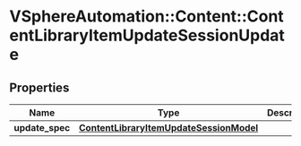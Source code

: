 # VSphereAutomation::Content::ContentLibraryItemUpdateSessionUpdate

## Properties
Name | Type | Description | Notes
------------ | ------------- | ------------- | -------------
**update_spec** | [**ContentLibraryItemUpdateSessionModel**](ContentLibraryItemUpdateSessionModel.md) |  | [optional] 


